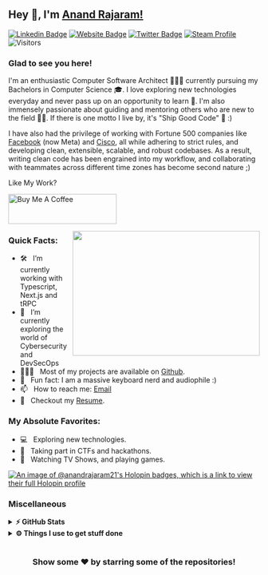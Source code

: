 ## Hey 👋, I'm [Anand Rajaram!](https://github.com/anandrajaram21/)

[![Linkedin Badge](https://img.shields.io/badge/LinkedIn-0077B5?style=for-the-badge&logo=linkedin&logoColor=white)](https://linkedin.com/in/anandrajaram21)
[![Website Badge](https://img.shields.io/badge/website-000000?style=for-the-badge&logo=About.me&logoColor=white)](https://anandrajaram.dev)
[![Twitter Badge](https://img.shields.io/badge/Twitter-1DA1F2?style=for-the-badge&logo=twitter&logoColor=white)](https://twitter.com/anandrajaram21)
[![Steam Profile](https://img.shields.io/badge/Steam-000000?style=for-the-badge&logo=steam&logoColor=white)](https://steamcommunity.com/id/anandrajaram21/)
![Visitors](https://api.visitorbadge.io/api/visitors?path=https%3A%2F%2Fgithub.com%2Fanandrajaram21&label=Visitors&countColor=%23263759)

### Glad to see you here! &nbsp; 

I'm an enthusiastic Computer Software Architect 👨🏻‍💻 currently pursuing my Bachelors in Computer Science 🎓. I love exploring new technologies everyday and never pass up on an opportunity to learn 📱. I'm also immensely passionate about guiding and mentoring others who are new to the field 👨‍🏫. If there is one motto I live by, it's "Ship Good Code" 🚢 :)

I have also had the privilege of working with Fortune 500 companies like [Facebook](https://meta.com) (now Meta) and [Cisco](https://cisco.com), all while adhering to strict rules, and developing clean, extensible, scalable, and robust codebases. As a result, writing clean code has been engrained into my workflow, and collaborating with teammates across different time zones has become second nature ;)

Like My Work?

<a href="https://www.buymeacoffee.com/anandrajaram21" target="_blank"><img src="https://cdn.buymeacoffee.com/buttons/v2/default-yellow.png" alt="Buy Me A Coffee" height="60px" width="217px" ></a>

<img align="right" height="250" width="375" alt="" src="https://media3.giphy.com/media/aNqEFrYVnsS52/giphy.gif?cid=ecf05e4702ybl5wovia9vx3ujmuw7kony7zys0w1fu81xw3j&rid=giphy.gif&ct=g" />

### Quick Facts:

- 🛠 &nbsp; I’m currently working with Typescript, Next.js and tRPC
- 🚀 &nbsp; I’m currently exploring the world of Cybersecurity and DevSecOps
- 👨🏻‍💻 &nbsp; Most of my projects are available on [Github](https://github.com/anandrajaram21).
- 👾 &nbsp; Fun fact: I am a massive keyboard nerd and audiophile :)
- 📫 &nbsp; How to reach me: [Email](mailto:anand@anandrajaram.dev)
- 📝 &nbsp; Checkout my [Resume](https://anandrajaram.dev/resume.pdf).

### My Absolute Favorites:

- 💻 &nbsp; Exploring new technologies. 
- 🍕 &nbsp; Taking part in CTFs and hackathons.
- 📰 &nbsp; Watching TV Shows, and playing games.

<!--
<code><img height="25" src="https://raw.githubusercontent.com/github/explore/80688e429a7d4ef2fca1e82350fe8e3517d3494d/topics/sass/sass.png" alt="sass"></code>
-->
[![An image of @anandrajaram21's Holopin badges, which is a link to view their full Holopin profile](https://holopin.me/anandrajaram21)](https://holopin.io/@anandrajaram21)

### Miscellaneous

<details>	
  <summary><b>⚡ GitHub Stats</b></summary>

  <br />
  <img height="180em" src="https://github-readme-stats.vercel.app/api?username=anandrajaram21&show_icons=true&hide_border=true&&count_private=true&include_all_commits=true" />
  <img height="180em" src="https://github-readme-stats.vercel.app/api/top-langs/?username=anandrajaram21&exclude_repo=KNN-Image-Classification&show_icons=true&hide_border=true&layout=compact&langs_count=8"/>
</details>

<details>	
  <br />
  <summary><b>⚙️ Things I use to get stuff done</b></summary>
  	<ul>
  	    <li><b>OS:</b> macOS Monterey</li>
	    <li><b>Laptop: </b>M1 Macbook Pro</li>
      <li><b>Browser: </b>Chrome, Firefox</li>
	    <li><b>Terminal: </b> Fish</li>
	    <li><b>Code Editor:</b> Neovim, VS Code</li>
	    <li><b>To Stay Updated:</b> Daily.dev, Twitter, Hashnode</li>
	    <br />
	</ul>	
</details>

#

<div align="center">

### Show some ❤️ by starring some of the repositories!

</div>
